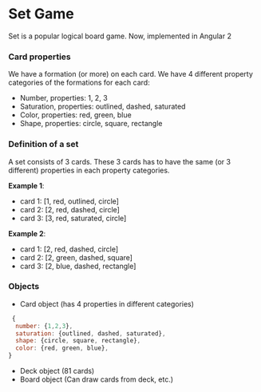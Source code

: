# Set Game
Set is a popular logical board game. Now, implemented in Angular 2

### Card properties
We have a formation (or more) on each card.
We have 4 different property categories of the formations for each card:
 - Number, properties: 1, 2, 3
 - Saturation, properties: outlined, dashed, saturated
 - Color, properties: red, green, blue
 - Shape, properties: circle, square, rectangle

### Definition of a set
A set consists of 3 cards. These 3 cards has to have the same (or 3 different) properties in each property categories.

**Example 1**:
 - card 1: [1, red, outlined, circle]
 - card 2: [2, red, dashed, circle]
 - card 3: [3, red, saturated, circle]

**Example 2**:
 - card 1: [2, red, dashed, circle]
 - card 2: [2, green, dashed, square]
 - card 3: [2, blue, dashed, rectangle]

### Objects
  - Card object (has 4 properties in different categories)

 ```javascript
  {
   number: {1,2,3},
   saturation: {outlined, dashed, saturated},
   shape: {circle, square, rectangle},
   color: {red, green, blue},
 }
 ```

  - Deck object (81 cards)
  - Board object (Can draw cards from deck, etc.)
